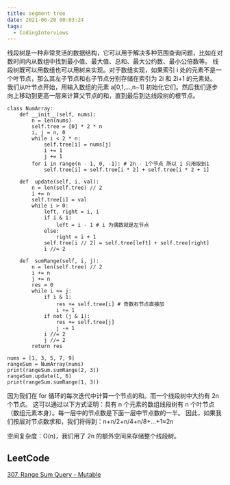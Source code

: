 ```yaml
---
title: segment tree
date: 2021-06-20 00:03:24
tags:
  - CodingInterviews
---
```


线段树是一种非常灵活的数据结构，它可以用于解决多种范围查询问题，比如在对数时间内从数组中找到最小值、最大值、总和、最大公约数、最小公倍数等。
线段树既可以用数组也可以用树来实现。对于数组实现，如果索引 i 处的元素不是一个叶节点，那么其左子节点和右子节点分别存储在索引为 2i 和 2i+1 的元素处。
我们从叶节点开始，用输入数组的元素 a[0,1,…,n−1] 初始化它们。然后我们逐步向上移动到更高一层来计算父节点的和，直到最后到达线段树的根节点。

```python3
class NumArray:
    def __init__(self, nums):
        n = len(nums)
        self.tree = [0] * 2 * n
        i, j = n, 0
        while i < 2 * n:
            self.tree[i] = nums[j]
            i += 1
            j += 1
        for i in range(n - 1, 0, -1): # 2n - 1个节点 所以 i 只用取到1
            self.tree[i] = self.tree[i * 2] + self.tree[i * 2 + 1]
    
    def  update(self, i, val):
        n = len(self.tree) // 2
        i += n
        self.tree[i] = val
        while i > 0:
            left, right = i, i
            if i & 1:
                left = i - 1 # i 为偶数就是左节点
            else:
                right = i + 1
            self.tree[i // 2] = self.tree[left] + self.tree[right]
            i //= 2

    def  sumRange(self, i, j):
        n = len(self.tree) // 2
        i += n
        j += n
        res = 0
        while i <= j:
            if i & 1:
                res += self.tree[i] # 奇数右节点直接加
                i += 1
            if not (j & 1):
                res += self.tree[j]
                j -= 1
            i //= 2
            j //= 2
        return res

nums = [1, 3, 5, 7, 9]
rangeSum = NumArray(nums)
print(rangeSum.sumRange(2, 3))
rangeSum.update(1, 6)
print(rangeSum.sumRange(1, 3))
```

因为我们在 for 循环的每次迭代中计算一个节点的和。而一个线段树中大约有 2n 个节点。
这可以通过以下方式证明：具有 n 个元素的数组线段树有 
n 个叶节点（数组元素本身）。每一层中的节点数是下面一层中节点数的一半。
因此，如果我们按层对节点数求和，我们将得到：n+n/2+n/4+n/8+…+1≈2n

空间复杂度：O(n)，我们用了 2n 的额外空间来存储整个线段树。

## LeetCode
[307. Range Sum Query - Mutable](https://leetcode-cn.com/problems/range-sum-query-mutable/)